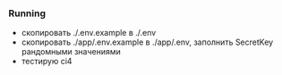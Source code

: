 ### Running
* скопировать ./.env.example в ./.env
* скопировать ./app/.env.example в ./app/.env, заполнить SecretKey рандомными значениями
* тестирую ci4
